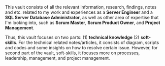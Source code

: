 This vault consists of all the relevant information, research, findings, notes and etc. related to my work and experiences as a **Server Engineer** and a **SQL Server Database Administrator**, as well as other area of expertise that I'm looking into, such as **Scrum Master**, **Scrum Product Owner**, and **Project Management**.

Thus, this vault focuses on two parts: (1) **technical knowledge** (2) **soft-skills**.   For the technical related notes/articles, it consists of diagram, scripts and codes and some insights on how to resolve certain issue.  However, for second part of the vault, soft-skills, it focuses more on processes, leadership, management, and project management.
